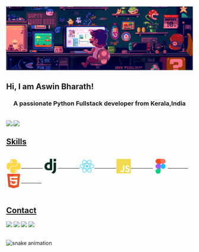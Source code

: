 ![235887832-c765824d-cd01-49d5-896d-a3c5098ba9d3](https://github.com/aswinbharath1/aswinbharath1/blob/main/pixel%20art%202023.gif)
## Hi, I am Aswin Bharath! 
<h3 align="center">A passionate Python Fullstack developer from Kerala,India</h3>
</br>

 <div>
  <a href="https://github.com/aswinbharath1">
   <img align="center" height="170" src="https://github-readme-stats.vercel.app/api/top-langs/?username=aswinbharath1&layout=compact&langs_count=16&theme=dracula"/>
  <img align="center" src="https://github-readme-stats.vercel.app/api?username=aswinbharath1&show_icons=true&theme=dracula&include_all_commits=true&count_private=true&hide=issues"/>
</div>
 
 ## Skills
<div style="display: inline_block"><br>
 
  <img height="40" align="center" alt="Aswin-Python" height="30" width="40" src="https://github.com/devicons/devicon/blob/master/icons/python/python-plain.svg">
 &nbsp;&nbsp;&nbsp;&nbsp;&nbsp;&nbsp;&nbsp;&nbsp;&nbsp;&nbsp;&nbsp;&nbsp;&nbsp;

 <img height="40" align="center" alt="Aswin-Django" height="30" width="40" src="https://github.com/devicons/devicon/blob/master/icons/django/django-plain.svg">
 &nbsp;&nbsp;&nbsp;&nbsp;&nbsp;&nbsp;&nbsp;&nbsp;&nbsp;&nbsp;&nbsp;&nbsp;&nbsp;

 
  <img height="40" align="center" alt="Aswin-React" height="30" width="40" src="https://raw.githubusercontent.com/devicons/devicon/master/icons/react/react-original.svg">
 &nbsp;&nbsp;&nbsp;&nbsp;&nbsp;&nbsp;&nbsp;&nbsp;&nbsp;&nbsp;&nbsp;&nbsp;&nbsp;

 <img height="40" align="center" alt="Aswin-Js" height="30" width="40" src="https://raw.githubusercontent.com/devicons/devicon/master/icons/javascript/javascript-plain.svg">
 &nbsp;&nbsp;&nbsp;&nbsp;&nbsp;&nbsp;&nbsp;&nbsp;&nbsp;&nbsp;&nbsp;&nbsp;&nbsp;

 <img height="40" align="center" alt="Aswin-Figma" height="30" width="40" src="https://github.com/devicons/devicon/blob/master/icons/figma/figma-original.svg">
 &nbsp;&nbsp;&nbsp;&nbsp;&nbsp;&nbsp;&nbsp;&nbsp;&nbsp;&nbsp;&nbsp;&nbsp;&nbsp;



  <img height="40" align="center" alt="Aswin-HTML" height="30" width="40" src="https://raw.githubusercontent.com/devicons/devicon/master/icons/html5/html5-original.svg">
 &nbsp;&nbsp;&nbsp;&nbsp;&nbsp;&nbsp;&nbsp;&nbsp;&nbsp;&nbsp;&nbsp;&nbsp;&nbsp;
</div>
  
</br>

## Contact 
<div> 
  <a href="www.linkedin.com/in/aswin-bharath" target="_blank"><img src="https://img.shields.io/badge/-LinkedIn-%230077B5?style=for-the-badge&logo=linkedin&logoColor=white" target="_blank"></a> 
  <a href="https://twitter.com/AswinBharathAB" target="_blank"><img src="https://img.shields.io/badge/-Twitter-%23EA4335?style=for-the-badge&logo=youtube&logoColor=white" target="_blank"></a>
  <a href="https://www.instagram.com/aswin_bharath_/" target="_blank"><img src="https://img.shields.io/badge/-Instagram-%23E4405F?style=for-the-badge&logo=instagram&logoColor=white" target="_blank"></a>
  <a href = "mailto: aswinbharathvkd@gmail.com"><img src="https://img.shields.io/badge/-Gmail-%23333?style=for-the-badge&logo=gmail&logoColor=white" target="_blank"></a>
 </br>
</br>

![snake animation](https://github.com/aswinbharath1/aswinbharath1/blob/output/github-contribution-grid-snake2.svg)

  
 
</div>
